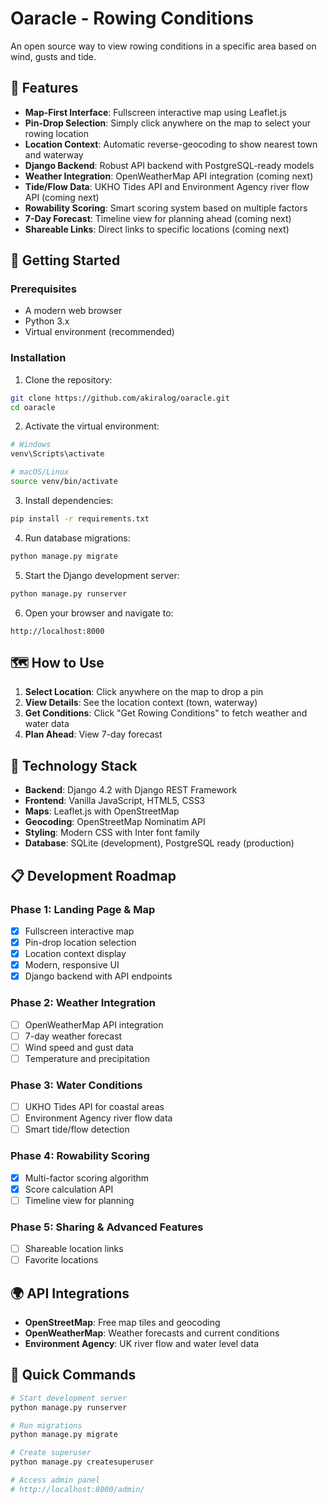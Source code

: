 # Oaracle - Rowing Conditions

An open source way to view rowing conditions in a specific area based on wind, gusts and tide.

## 🌟 Features

- **Map-First Interface**: Fullscreen interactive map using Leaflet.js
- **Pin-Drop Selection**: Simply click anywhere on the map to select your rowing location
- **Location Context**: Automatic reverse-geocoding to show nearest town and waterway
- **Django Backend**: Robust API backend with PostgreSQL-ready models
- **Weather Integration**: OpenWeatherMap API integration (coming next)
- **Tide/Flow Data**: UKHO Tides API and Environment Agency river flow API (coming next)
- **Rowability Scoring**: Smart scoring system based on multiple factors
- **7-Day Forecast**: Timeline view for planning ahead (coming next)
- **Shareable Links**: Direct links to specific locations (coming next)

## 🚀 Getting Started

### Prerequisites

- A modern web browser
- Python 3.x
- Virtual environment (recommended)

### Installation

1. Clone the repository:
```bash
git clone https://github.com/akiralog/oaracle.git
cd oaracle
```

2. Activate the virtual environment:
```bash
# Windows
venv\Scripts\activate

# macOS/Linux
source venv/bin/activate
```

3. Install dependencies:
```bash
pip install -r requirements.txt
```

4. Run database migrations:
```bash
python manage.py migrate
```

5. Start the Django development server:
```bash
python manage.py runserver
```

6. Open your browser and navigate to:
```
http://localhost:8000
```

## 🗺️ How to Use

1. **Select Location**: Click anywhere on the map to drop a pin
2. **View Details**: See the location context (town, waterway)
3. **Get Conditions**: Click "Get Rowing Conditions" to fetch weather and water data
4. **Plan Ahead**: View 7-day forecast

## 🔧 Technology Stack

- **Backend**: Django 4.2 with Django REST Framework
- **Frontend**: Vanilla JavaScript, HTML5, CSS3
- **Maps**: Leaflet.js with OpenStreetMap
- **Geocoding**: OpenStreetMap Nominatim API
- **Styling**: Modern CSS with Inter font family
- **Database**: SQLite (development), PostgreSQL ready (production)

## 📋 Development Roadmap

### Phase 1: Landing Page & Map 
- [x] Fullscreen interactive map
- [x] Pin-drop location selection
- [x] Location context display
- [x] Modern, responsive UI
- [x] Django backend with API endpoints

### Phase 2: Weather Integration 
- [ ] OpenWeatherMap API integration
- [ ] 7-day weather forecast
- [ ] Wind speed and gust data
- [ ] Temperature and precipitation

### Phase 3: Water Conditions 
- [ ] UKHO Tides API for coastal areas
- [ ] Environment Agency river flow data
- [ ] Smart tide/flow detection

### Phase 4: Rowability Scoring 
- [x] Multi-factor scoring algorithm
- [x] Score calculation API
- [ ] Timeline view for planning

### Phase 5: Sharing & Advanced Features
- [ ] Shareable location links
- [ ] Favorite locations

## 🌍 API Integrations

- **OpenStreetMap**: Free map tiles and geocoding
- **OpenWeatherMap**: Weather forecasts and current conditions
- **Environment Agency**: UK river flow and water level data

## 🚀 Quick Commands

```bash
# Start development server
python manage.py runserver

# Run migrations
python manage.py migrate

# Create superuser
python manage.py createsuperuser

# Access admin panel
# http://localhost:8000/admin/
```